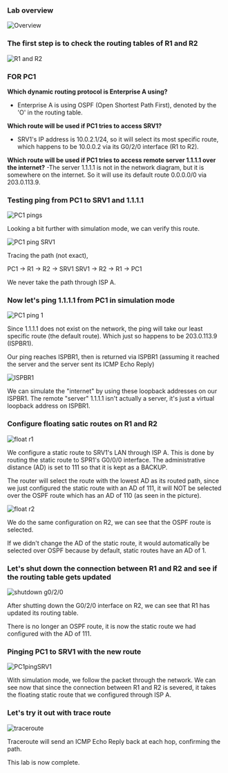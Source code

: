 ### Lab overview

![Overview](floating-static-routes-ss1.png)

### The first step is to check the routing tables of R1 and R2

![R1 and R2](floating-static-routes-ss2.png)


### FOR PC1 

**Which dynamic routing protocol is Enterprise A using?**
- Enterprise A is using OSPF (Open Shortest Path First), denoted by the 'O' in the routing table.

**Which route will be used if PC1 tries to access SRV1?**
- SRV1's IP address is 10.0.2.1/24, so it will select its most specific route, which happens to be 10.0.0.2 via its G0/2/0 interface (R1 to R2).

**Which route will be used if PC1 tries to access remote server 1.1.1.1 over the internet?**
-The server 1.1.1.1 is not in the network diagram, but it is somewhere on the internet. So it will use its default route 0.0.0.0/0 via 203.0.113.9.

### Testing ping from PC1 to SRV1 and 1.1.1.1

![PC1 pings](floating-static-routes-ss3.png)

Looking a bit further with simulation mode, we can verify this route.

![PC1 ping SRV1](floating-static-routes-ss4.png)

Tracing the path (not exact),

PC1 -> R1 -> R2 -> SRV1
SRV1 -> R2 -> R1 -> PC1

We never take the path through ISP A.

### Now let's ping 1.1.1.1 from PC1 in simulation mode

![PC1 ping 1](floating-static-routes-ss5.png)

Since 1.1.1.1 does not exist on the network, the ping will take our least specific route (the default route). Which just so happens to be 203.0.113.9 (ISPBR1).

Our ping reaches ISPBR1, then is returned via ISPBR1 (assuming it reached the server and the server sent its ICMP Echo Reply)

![ISPBR1](floating-static-routes-ss6.png)

We can simulate the "internet" by using these loopback addresses on our ISPBR1. The remote "server" 1.1.1.1 isn't actually a server, it's just a virtual loopback address on ISPBR1.

### Configure floating satic routes on R1 and R2

![float r1](floating-static-routes-ss7.png)

We configure a static route to SRV1's LAN through ISP A. This is done by routing the static route to SPR1's G0/0/0 interface. The administrative distance (AD) is set to 111 so that it is kept as a BACKUP. 

The router will select the route with the lowest AD as its routed path, since we just configured the static route with an AD of 111, it will NOT be selected over the OSPF route which has an AD of 110 (as seen in the picture).

![float r2](floating-static-routes-ss8.png)

We do the same configuration on R2, we can see that the OSPF route is selected.

If we didn't change the AD of the static route, it would automatically be selected over OSPF because by default, static routes have an AD of 1.

### Let's shut down the connection between R1 and R2 and see if the routing table gets updated

![shutdown g0/2/0](floating-static-routes-ss9.png)

After shutting down the G0/2/0 interface on R2, we can see that R1 has updated its routing table.

There is no longer an OSPF route, it is now the static route we had configured with the AD of 111.

### Pinging PC1 to SRV1 with the new route

![PC1pingSRV1](floating-static-routes-ss10.png)

With simulation mode, we follow the packet through the network. We can see now that since the connection between R1 and R2 is severed, it takes the floating static route that we configured through ISP A.

### Let's try it out with trace route

![traceroute](floating-static-routes-ss11.png)

Traceroute will send an ICMP Echo Reply back at each hop, confirming the path.

This lab is now complete.


